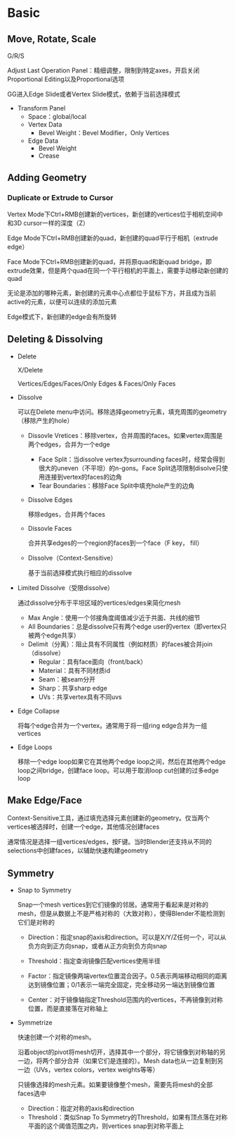 # Basic

## Move, Rotate, Scale

G/R/S

Adjust Last Operation Panel：精细调整，限制到特定axes，开启关闭Proportional Editing以及Proportional选项

GG进入Edge Slide或者Vertex Slide模式，依赖于当前选择模式

- Transform Panel
  - Space：global/local
  - Vertex Data
    - Bevel Weight：Bevel Modifier，Only Vertices
  - Edge Data
    - Bevel Weight
    - Crease

## Adding Geometry

### Duplicate or Extrude to Cursor

Vertex Mode下Ctrl+RMB创建新的vertices，新创建的vertices位于相机空间中和3D cursor一样的深度（Z）

Edge Mode下Ctrl+RMB创建新的quad，新创建的quad平行于相机（extrude edge）

Face Mode下Ctrl+RMB创建新的quad，并将原quad和新quad bridge，即extrude效果，但是两个quad在同一个平行相机的平面上，需要手动移动新创建的quad

无论是添加的哪种元素，新创建的元素中心点都位于鼠标下方，并且成为当前active的元素，以便可以连续的添加元素

Edge模式下，新创建的edge会有所旋转

## Deleting & Dissolving

- Delete

    X/Delete

    Vertices/Edges/Faces/Only Edges & Faces/Only Faces

- Dissolve

    可以在Delete menu中访问。移除选择geometry元素，填充周围的geometry（移除产生的hole）

  - Dissovle Vretices：移除vertex，合并周围的faces。如果vertex周围是两个edges，合并为一个edge

    - Face Split：当dissolve vertex为surrounding faces时，经常会得到很大的uneven（不平坦）的n-gons。Face Split选项限制disolve只使用连接到vertex的faces的边角
    - Tear Boundaries：移除Face Split中填充hole产生的边角

  - Dissolve Edges

    移除edges，合并两个faces

  - Dissovle Faces

    合并共享edges的一个region的faces到一个face（F key， fill）

  - Dissolve（Context-Sensitive）

    基于当前选择模式执行相应的dissolve

- Limited Dissolve（受限dissolve）

  通过dissolve分布于平坦区域的vertices/edges来简化mesh

  - Max Angle：使用一个邻接角度阈值减少近于共面、共线的细节
  - All Boundaries：总是dissolve只有两个edge user的vertex（即vertex只被两个edge共享）
  - Delimit（分离）：阻止具有不同属性（例如材质）的faces被合并join（dissolve）
    - Regular：具有face面向（front/back）
    - Material：具有不同材质id
    - Seam：被seam分开
    - Sharp：共享sharp edge
    - UVs：共享vertex具有不同uvs

- Edge Collapse

  将每个edge合并为一个vertex。通常用于将一组ring edge合并为一组vertices

- Edge Loops

  移除一个edge loop如果它在其他两个edge loop之间，然后在其他两个edge loop之间bridge，创建face loop。可以用于取消loop cut创建的过多edge loop

## Make Edge/Face

Context-Sensitive工具，通过填充选择元素创建新的geometry。仅当两个vertices被选择时，创建一个edge，其他情况创建faces

通常情况是选择一组vertices/edges，按F键。当时Blender还支持从不同的selections中创建faces，以辅助快速构建geometry

## Symmetry

- Snap to Symmetry

  Snap一个mesh vertices到它们镜像的邻居。通常用于看起来是对称的mesh，但是从数据上不是严格对称的（大致对称），使得Blender不能检测到它们是对称的

  - Direction：指定snap的axis和direction。可以是X/Y/Z任何一个，可以从负方向到正方向snap，或者从正方向到负方向snap

  - Threshold：指定查询镜像匹配vertices使用半径

  - Factor：指定镜像两端vertex位置混合因子。0.5表示两端移动相同的距离达到镜像位置；0/1表示一端完全固定，完全移动另一端达到镜像位置

  - Center：对于镜像轴指定Threshold范围内的vertices，不再镜像到对称位置，而是直接落在对称轴上

- Symmetrize

  快速创建一个对称的mesh。

  沿着object的pivot将mesh切开，选择其中一个部分，将它镜像到对称轴的另一边，将两个部分合并（如果它们是连接的）。Mesh data也从一边复制到另一边（UVs，vertex colors，vertex weights等等）

  只镜像选择的mesh元素。如果要镜像整个mesh，需要先将mesh的全部faces选中

  - Direction：指定对称的axis和direction
  - Threshold：类似Snap To Symmetry的Threshold，如果有顶点落在对称平面的这个阈值范围之内，则vertices snap到对称平面上
